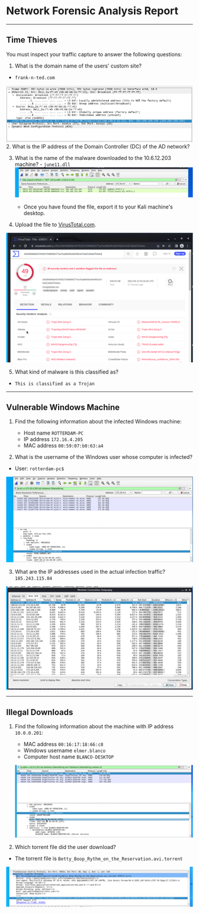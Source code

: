 # Network Forensic Analysis Report

---
## Time Thieves 
You must inspect your traffic capture to answer the following questions:

1. What is the domain name of the users' custom site?
- `frank-n-ted.com`

![](./Images/Network/Frank-n-Ted.png)
2. What is the IP address of the Domain Controller (DC) of the AD network?

3. What is the name of the malware downloaded to the 10.6.12.203 machine? - `june11.dll`
![](./Images/Network/june11.dll.png)

   - Once you have found the file, export it to your Kali machine's desktop.
4. Upload the file to [VirusTotal.com](https://www.virustotal.com/gui/). 

![](./Images/Network/Virus.png)

5. What kind of malware is this classified as?

- `This is classified as a Trojan`

---

## Vulnerable Windows Machine

1. Find the following information about the infected Windows machine:
    - Host name `ROTTERDAM-PC`
    - IP address `172.16.4.205`
    - MAC address `00:59:07:b0:63:a4`
    
2. What is the username of the Windows user whose computer is infected?

 - User: `rotterdam-pc$`

 ![](./Images/Network/Name.png)

3. What are the IP addresses used in the actual infection traffic? `185.243.115.84`

![](./Images/Network/attack.png)

---

## Illegal Downloads

1. Find the following information about the machine with IP address `10.0.0.201`:

    - MAC address `00:16:17:18:66:c8`
    - Windows username `elmer.blanco`
    - Computer host name `BLANCO-DESKTOP`

    ![](./Images/Network/elmer.png)
    
2. Which torrent file did the user download?

 - The torrent file is `Betty_Boop_Rythm_on_the_Reservation.avi.torrent`

 ![](./Images/Network/Torrent.png)